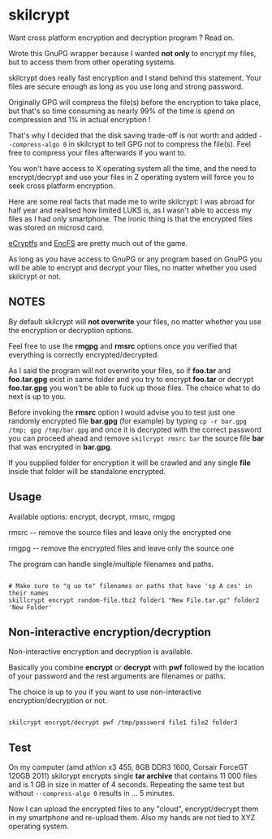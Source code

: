 # skilcrypt

Want cross platform encryption and decryption program ? Read on.

Wrote this GnuPG wrapper because I wanted **not only** to encrypt my files, but to access them from other operating systems.

skilcrypt does really fast encryption and I stand behind this statement. Your files are secure enough as long as you use long and strong password.

Originally GPG will compress the file(s) before the encryption to take place, but that's so time consuming as nearly 99% of the time is spend on compression and 1% in actual encryption !

That's why I decided that the disk saving trade-off is not worth and added `--compress-algo 0` in skilcrypt to tell GPG not to compress the file(s). Feel free to compress your files afterwards if you want to.

You won't have access to X operating system all the time, and the need to encrypt/decrypt and use your files in Z operating system will force you to seek cross platform encryption.

Here are some real facts that made me to write skilcrypt:  I was abroad for half year and realised how limited LUKS is, as I wasn't able to access my files as I had only smartphone. The ironic thing is that the encrypted files was stored on microsd card.

[eCryptfs](https://defuse.ca/audits/ecryptfs.htm) and [EncFS](https://defuse.ca/audits/encfs.htm) are pretty much out of the game.

As long as you have access to GnuPG or any program based on GnuPG you will be able to encrypt and decrypt your files, no matter whether you used skilcrypt or not.

## NOTES
By default skilcrypt will **not overwrite** your files, no matter whether you use the encryption or decryption options.

Feel free to use the **rmgpg** and **rmsrc** options once you verified that everything is correctly encrypted/decrypted.

As I said the program will not overwrite your files, so if **foo.tar** and **foo.tar.gpg** exist in same folder and you try to encrypt **foo.tar** or decrypt **foo.tar.gpg** you won't be able to fuck up those files. The choice what to do next is up to you.

Before invoking the **rmsrc** option I would advise you to test just one randomly encrypted file **bar.gpg** (for example) by typing `cp -r bar.gpg /tmp; gpg /tmp/bar.gpg` and once it is decrypted with the correct password you can proceed ahead and remove `skilcrypt rmsrc bar` the source file **bar** that was encrypted in **bar.gpg**.

If you supplied folder for encryption it will be crawled and any single **file** inside that folder will be standalone encrypted.

## Usage
Available options: encrypt, decrypt, rmsrc, rmgpg

rmsrc  --  remove the source files and leave only the encrypted one

rmgpg  --  remove the encrypted files and leave only the source one

The program can handle single/multiple filenames and paths.

```

# Make sure to "q uo te" filenames or paths that have 'sp A ces' in their names
skillcrypt encrypt random-file.tbz2 folder1 "New File.tar.gz" folder2 'New Folder'

```

## Non-interactive encryption/decryption
Non-interactive encryption and decryption is available.

Basically you combine **encrypt** or **decrypt** with **pwf** followed by the location of your password and the rest arguments are filenames or paths.

The choice is up to you if you want to use non-interactive encryption/decryption or not.

```

skilcrypt encrypt/decrypt pwf /tmp/password file1 file2 folder3

```


## Test
On my computer (amd athlon x3 455, 8GB DDR3 1600, Corsair ForceGT 120GB 2011) skilcrypt encrypts single **tar archive** that contains 11 000 files and is 1 GB in size in matter of 4 seconds. Repeating the same test but without `--compress-algo 0` results in ... 5 minutes.

Now I can upload the encrypted files to any "cloud", encrypt/decrypt them in my smartphone and re-upload them. Also my hands are not tied to XYZ operating system.

